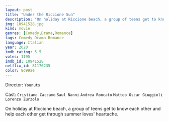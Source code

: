 ```yaml
---
layout: post
title: "Under the Riccione Sun"
description: "On holiday at Riccione beach, a group of teens get to know each other and help each other get through summer loves' heartache..."
img: 10941528.jpg
kind: movie
genres: [Comedy,Drama,Romance]
tags: Comedy Drama Romance 
language: Italian
year: 2020
imdb_rating: 5.5
votes: 1195
imdb_id: 10941528
netflix_id: 81176235
color: 8d99ae
---
```

Director: `Younuts`  

Cast: `Cristiano Caccamo` `Saul Nanni` `Andrea Roncato` `Matteo Oscar Giuggioli` `Lorenzo Zurzolo` 

On holiday at Riccione beach, a group of teens get to know each other and help each other get through summer loves' heartache.